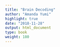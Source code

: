 ```yaml
---
title: "Brain Decoding"
author: "Amanda Yumi"
highlight: true
date: "2018-11-28"
output: html_document
type: book
weight: 180
---
```

